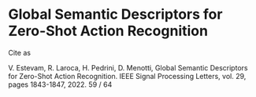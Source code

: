 # Global Semantic Descriptors for Zero-Shot Action Recognition


Cite as

V. Estevam, R. Laroca, H. Pedrini, D. Menotti, Global Semantic Descriptors
for Zero-Shot Action Recognition. IEEE Signal Processing Letters, vol.
29, pages 1843-1847, 2022.
59 / 64
